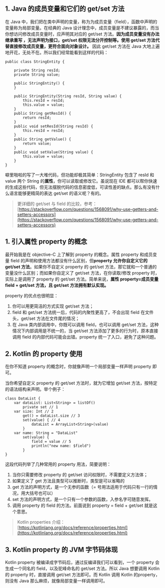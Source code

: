 ## 1. Java 的成员变量和它们的 get/set 方法

在 Java 中，我们把在类中声明的变量，称为为成员变量（field），函数中声明的变量称为局部变量。在经典的 Java 设计理念中，成员变量是不建议暴露的，而当你想访问修改成员变量时，应声明其对应的 get/set 方法。**因为成员变量没有办法继承重写
，无法声明为接口，get/set 权限无法分开控制等。使用 get/set 方法代替直接修改成员变量，更符合面向对象设计。** 因此 get/set 方法在 Java 大地上遍地开花，无处不在。所以我们经常能看到这样的代码：

```
public class StringEntity {

    private String resId;
    private String value;

    public StringEntity() {
    }

    public StringEntity(String resId, String value) {
        this.resId = resId;
        this.value = value;
    }
    public String getResId() {
        return resId;
    }
    public void setResId(String resId) {
        this.resId = resId;
    }
    public String getValue() {
        return value;
    }
    public void setValue(String value) {
        this.value = value;
    }
}
```

噼里啪啦的写了一大堆代码，但功能却极其简单：StringEntity 包含了 resId 和 value 两个 String 的**属性**，你可以读取或修改它。虽说现在 IDE 都可以帮你快速的生成这些代码，但无法摆脱代码的信息密度低，可读性差的缺点。那么有没有什么语言能够更精简的表达 get/set 的语义呢？有的。

> 更详细的 get/set 与 field 的比较，参考：[https://stackoverflow.com/questions/1568091/why-use-getters-and-setters-accessors](https://stackoverflow.com/questions/1568091/why-use-getters-and-setters-accessors)

## 1. 引入属性 property 的概念

最开始我是在 objective-C 上了解到 property 的概念。属性 property 和成员变量 field 的声明和使用方法都没有什么区别，但**property 允许你自定义它的 get/set 方法**。如果你不自定义 property 的 get/set 方法，那它就和一个普通的变量没什么区别；而如果你自定义了 get/set 方法，在你读取/修改 property 时，实际上是调用了 property 的 get/set 方法。简单来说，**属性 property=成员变量 field + get/set 方法，且 get/set 方法拥有默认实现。**

property 的优点也很明显：

1. 你可以用更简洁的方式实现 get/set 方法；
2. field 和 get/set 方法统一后，代码的内聚性更高了，不会出现 field 在文件头，get/set 方法在文件尾的情况；
3. 在 Java 类内部调用中，你既可以调用 field，也可以调用 get/set 方法，这种情况下内部调用是不统一的，当 get/set 方法添加了更多的行为时，原本直接调用 field 的内部代码可能会出错。property 统一了入口，避免了这种问题。

## 2. Kotlin 的 property 使用

在你不知道 property 的概念时，你就像声明一个局部变量一样声明 property 即可。

当你希望自定义 property 的 get/set 方法时，就为它增加 get/set 方法，按特定的语法结构来声明。举个例子：

```
class DataList {
    var dataList: List<String> = listOf()
        private set // 1
    var size: Int // 2
        get() = dataList.size // 3
        set(value) { // 4
            dataList = ArrayList<String>(value)
        }
    var name: String = "DataList"
        set(value) {
            field = value // 5
            println("new name: $field")
        }
}
```

这段代码列举了几种常用的 property 用法，简要说明：

1. 当你只需要修改 property 的 get/set 访问权限时，不需要定义方法体；
2. 如果定义了 get 方法且类型可以推断时，类型是可以省略的
3. get 方法的声明方式，是一个无参的函数（= 号用法适用于代码只有一行的情况，用大括号也可以）
4. set 方法的声明方式，是一个只有一个参数的函数，入参名字可随意发挥。
5. 调用 property 的 field 的方法。前面说到 property = field + get/set 就是这个意思。

> Kotlin properties 介绍：[https://kotlinlang.org/docs/reference/properties.html](https://kotlinlang.org/docs/reference/properties.html)

## 3. Kotlin property 的 JVM 字节码体现

Kotlin property 被编译成字节码后，通过反编译我们可以看到，一个 property 会生成一个同名的 field，以及驼峰命名的 get/set 方法。所以 Java 想要调用 Kotlin 的 property 时，直接调用 get/set 方法即可。而 Kotlin 调用 Kotlin 的property，则没有 Java 那么麻烦，就像局部变量一样调用即可。
